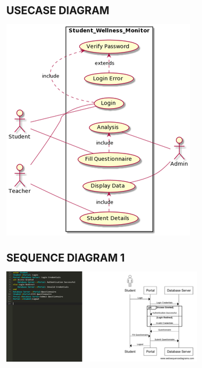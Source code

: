 # USECASE DIAGRAM

![UseCase Diagram](https://github.com/garg-akshit-16/Software_Testing_18103046/blob/main/Assignment1/Usecase_diagram.png?raw=true)

# SEQUENCE DIAGRAM 1

![UseCase Diagram](https://github.com/garg-akshit-16/Software_Testing_18103046/blob/main/Assignment1/Sequence_1.png?raw=true)

